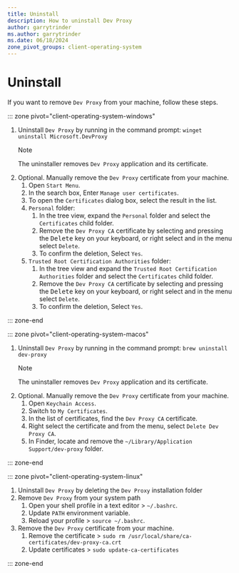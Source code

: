 ```yaml
---
title: Uninstall
description: How to uninstall Dev Proxy
author: garrytrinder
ms.author: garrytrinder
ms.date: 06/18/2024
zone_pivot_groups: client-operating-system
---
```


# Uninstall

If you want to remove `Dev Proxy` from your machine, follow these steps.

::: zone pivot="client-operating-system-windows"

1. Uninstall `Dev Proxy` by running in the command prompt: `winget uninstall Microsoft.DevProxy`
    > [!NOTE]
    > The uninstaller removes `Dev Proxy` application and its certificate.
1. Optional. Manually remove the `Dev Proxy` certificate from your machine.
    1. Open `Start Menu`.
    1. In the search box, Enter `Manage user certificates`.
    1. To open the `Certificates` dialog box, select the result in the list.
    1. `Personal` folder:
        1. In the tree view, expand the `Personal` folder and select the `Certificates` child folder.
        1. Remove the `Dev Proxy CA` certificate by selecting and pressing the <kbd>Delete</kbd> key on your keyboard, or right select and in the menu select `Delete`.
        1. To confirm the deletion, Select `Yes`.
    1. `Trusted Root Certification Authorities` folder:
        1. In the tree view and expand the `Trusted Root Certification Authorities` folder and select the `Certificates` child folder.
        1. Remove the `Dev Proxy CA` certificate by selecting and pressing the <kbd>Delete</kbd> key on your keyboard, or right select and in the menu select `Delete`.
        1. To confirm the deletion, Select `Yes`.

::: zone-end

::: zone pivot="client-operating-system-macos"

1. Uninstall `Dev Proxy` by running in the command prompt: `brew uninstall dev-proxy`
    > [!NOTE]
    > The uninstaller removes `Dev Proxy` application and its certificate.
1. Optional. Manually remove the `Dev Proxy` certificate from your machine.
    1. Open `Keychain Access`.
    1. Switch to `My Certificates`.
    1. In the list of certificates, find the `Dev Proxy CA` certificate.
    1. Right select the certificate and from the menu, select `Delete Dev Proxy CA`.
    1. In Finder, locate and remove the `~/Library/Application Support/dev-proxy` folder.

::: zone-end

::: zone pivot="client-operating-system-linux"

1. Uninstall `Dev Proxy` by deleting the `Dev Proxy` installation folder
1. Remove `Dev Proxy` from your system path
    1. Open your shell profile in a text editor > `~/.bashrc`.
    1. Update `PATH` environment variable.
    1. Reload your profile > `source ~/.bashrc`.
1. Remove the `Dev Proxy` certificate from your machine.
    1. Remove the certificate > `sudo rm /usr/local/share/ca-certificates/dev-proxy-ca.crt`
    1. Update certificates > `sudo update-ca-certificates`

::: zone-end
